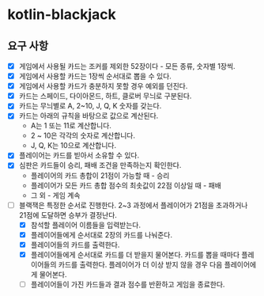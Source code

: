 # kotlin-blackjack

## 요구 사항

-[x] 게임에서 사용될 카드는 조커를 제외한 52장이다 - 모든 종류, 숫자별 1장씩.
-[x] 게임에서 사용할 카드는 1장씩 순서대로 뽑을 수 있다.
-[x] 게임에서 사용할 카드가 충분하지 못할 경우 예외를 던진다.
-[x] 카드는 스페이드, 다이아몬드, 하트, 클로버 무늬로 구분된다.
-[x] 카드는 무늬별로 A, 2~10, J, Q, K 숫자를 갖는다.
-[x] 카드는 아래의 규칙을 바탕으로 값으로 계산된다.
    * A는 1 또는 11로 계산합니다.
    * 2 ~ 10은 각각의 숫자로 계산합니다.
    * J, Q, K는 10으로 계산합니다.
-[x] 플레이어는 카드를 빋아서 소유할 수 있다.
-[x] 심판은 카드들이 승리, 패배 조건을 만족하는지 확인한다.
    - 플레이어의 카드 총합이 21점이 가능할 때 - 승리
    - 플레이어가 모든 카드 총합 점수의 최솟값이 22점 이상일 때 - 패배
    - 그 외 - 게임 계속
-[ ] 블랙잭은 특정한 순서로 진행한다. 2~3 과정에서 플레이어가 21점을 초과하거나 21점에 도달하면 승부가 결정난다.
    -[x] 참석할 플레이어 이름들을 입력받는다.
    -[x] 플레이어들에게 순서대로 2장의 카드를 나눠준다.
    -[x] 플레이어들의 카드를 출력한다.
    -[x] 플레이어들에게 순서대로 카드를 더 받을지 물어본다. 카드를 뽑을 때마다 플레이어들의 카드를 출력한다. 플레이어가 더 이상 받지 않을 경우 다음 플레이어에게 물어본다.
    -[ ] 플레이어들이 가진 카드들과 결과 점수를 반환하고 게임을 종료한다.
